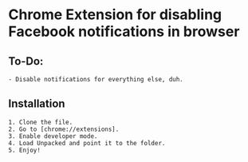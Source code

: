 # Chrome Extension for disabling Facebook notifications in browser

## To-Do:
    - Disable notifications for everything else, duh.

## Installation
    1. Clone the file.
    2. Go to [chrome://extensions].
    3. Enable developer mode.
    4. Load Unpacked and point it to the folder.
    5. Enjoy!